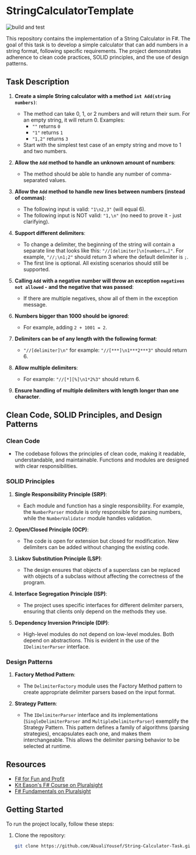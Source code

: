 # StringCalculatorTemplate

![build and test](https://github.com/AbualiYousef/String-Calculator-Task/workflows/build%20and%20test/badge.svg)

This repository contains the implementation of a String Calculator in F#. The goal of this task is to develop a simple calculator that can add numbers in a string format, following specific requirements. The project demonstrates adherence to clean code practices, SOLID principles, and the use of design patterns.

## Task Description

1. **Create a simple String calculator with a method `int Add(string numbers)`**:
   - The method can take 0, 1, or 2 numbers and will return their sum. For an empty string, it will return 0. Examples:
     - `""` returns `0`
     - `"1"` returns `1`
     - `"1,2"` returns `3`
   - Start with the simplest test case of an empty string and move to 1 and two numbers.

2. **Allow the `Add` method to handle an unknown amount of numbers**:
   - The method should be able to handle any number of comma-separated values.

3. **Allow the `Add` method to handle new lines between numbers (instead of commas)**:
   - The following input is valid: `"1\n2,3"` (will equal 6).
   - The following input is NOT valid: `"1,\n"` (no need to prove it - just clarifying).

4. **Support different delimiters**:
   - To change a delimiter, the beginning of the string will contain a separate line that looks like this: `"//[delimiter]\n[numbers…]"`. For example, `"//;\n1;2"` should return 3 where the default delimiter is `;`.
   - The first line is optional. All existing scenarios should still be supported.

5. **Calling `Add` with a negative number will throw an exception `negatives not allowed` - and the negative that was passed**:
   - If there are multiple negatives, show all of them in the exception message.

6. **Numbers bigger than 1000 should be ignored**:
   - For example, adding `2 + 1001 = 2`.

7. **Delimiters can be of any length with the following format**:
   - `"//[delimiter]\n"` for example: `"//[***]\n1***2***3"` should return 6.

8. **Allow multiple delimiters**:
   - For example: `"//[*][%]\n1*2%3"` should return 6.

9. **Ensure handling of multiple delimiters with length longer than one character**.

## Clean Code, SOLID Principles, and Design Patterns

### Clean Code

- The codebase follows the principles of clean code, making it readable, understandable, and maintainable. Functions and modules are designed with clear responsibilities.

### SOLID Principles

1. **Single Responsibility Principle (SRP)**:
   - Each module and function has a single responsibility. For example, the `NumberParser` module is only responsible for parsing numbers, while the `NumberValidator` module handles validation.

2. **Open/Closed Principle (OCP)**:
   - The code is open for extension but closed for modification. New delimiters can be added without changing the existing code.

3. **Liskov Substitution Principle (LSP)**:
   - The design ensures that objects of a superclass can be replaced with objects of a subclass without affecting the correctness of the program.

4. **Interface Segregation Principle (ISP)**:
   - The project uses specific interfaces for different delimiter parsers, ensuring that clients only depend on the methods they use.

5. **Dependency Inversion Principle (DIP)**:
   - High-level modules do not depend on low-level modules. Both depend on abstractions. This is evident in the use of the `IDelimiterParser` interface.

### Design Patterns

1. **Factory Method Pattern**:
   - The `DelimiterFactory` module uses the Factory Method pattern to create appropriate delimiter parsers based on the input format.

2. **Strategy Pattern**:
   - The `IDelimiterParser` interface and its implementations (`SingleDelimiterParser` and `MultipleDelimiterParser`) exemplify the Strategy Pattern. This pattern defines a family of algorithms (parsing strategies), encapsulates each one, and makes them interchangeable. This allows the delimiter parsing behavior to be selected at runtime.

## Resources

- [F# for Fun and Profit](http://fsharpforfunandprofit.com/)
- [Kit Eason's F# Course on Pluralsight](https://www.pluralsight.com/courses/fsharp-jumpstart)
- [F# Fundamentals on Pluralsight](https://www.pluralsight.com/courses/fsharp-fundamentals)

## Getting Started

To run the project locally, follow these steps:

1. Clone the repository:
   ```bash
   git clone https://github.com/AbualiYousef/String-Calculator-Task.git
